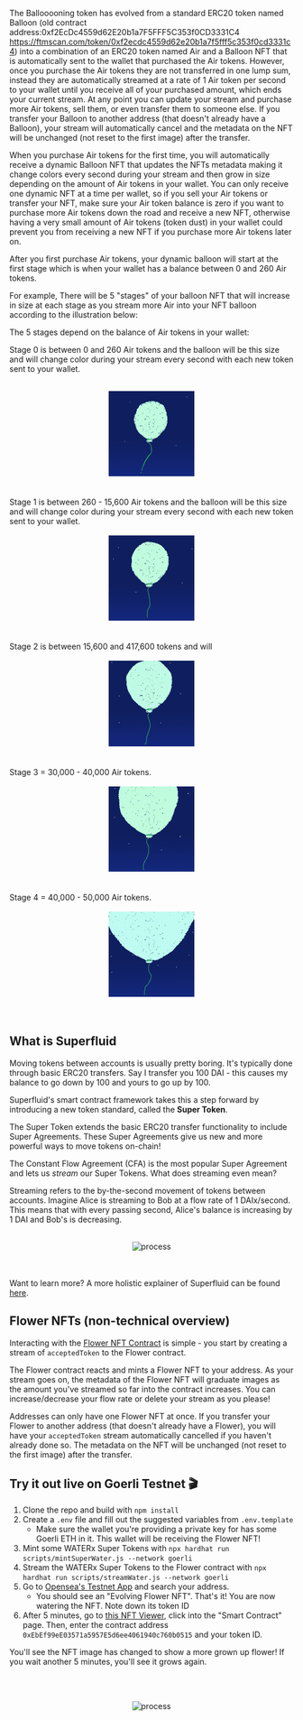   The Ballooooning token has evolved from a standard ERC20 token named Balloon (old contract address:0xf2EcDc4559d62E20b1a7F5FFF5C353f0CD3331C4 https://ftmscan.com/token/0xf2ecdc4559d62e20b1a7f5fff5c353f0cd3331c4) into a combination of an ERC20 token named Air and a Balloon NFT that is automatically sent to the wallet that purchased the Air tokens. However, once you purchase the Air tokens they are not transferred in one lump sum, instead they are automatically streamed at a rate of 1 Air token per second to your wallet until you receive all of your purchased amount, which ends your current stream. At any point you can update your stream and purchase more Air tokens, sell them, or even transfer them to someone else.  If you transfer your Balloon to another address (that doesn't already have a Balloon), your stream will automatically cancel and the metadata on the NFT will be unchanged (not reset to the first image) after the transfer.

   When you purchase Air tokens for the first time, you will automatically receive a dynamic Balloon NFT that updates the NFTs metadata making it change colors every second during your stream and then grow in size depending on the amount of Air tokens in your wallet. You can only receive one dynamic NFT at a time per wallet, so if you sell your Air tokens or transfer your NFT, make sure your Air token balance is zero if you want to purchase more Air tokens down the road and receive a new NFT, otherwise having a very small amount of Air tokens (token dust) in your wallet could prevent you from receiving a new NFT if you purchase more Air tokens later on. 

  After you first purchase Air tokens, your dynamic balloon will start at the first stage which is when your wallet has a balance between 0 and 260 Air tokens.
  
  For example, There will be 5 "stages" of your balloon NFT that will increase in size at each stage as you stream more Air into your NFT balloon according to the illustration below: 

   The 5 stages depend on the balance of Air tokens in your wallet:
   
Stage 0 is between 0 and 260 Air tokens and the balloon will be this size and will change color during your stream every second with each new token sent to your wallet. 
<br></br>
<center>
<img src="./resources/img/stage 0.gif" alt="process" width="30%"/>
</center>
<br></br>
Stage 1 is between 260 - 15,600 Air tokens and the balloon will be this size and will change color during your stream every second with each new token sent to your wallet. 
<br></br>
<center>
<img src="./resources/img/stage 1.gif" alt="process" width="30%"/>
</center>
<br></br>
Stage 2 is between 15,600 and 417,600 tokens and will
<br></br>
<center>
<img src="./resources/img/stage 2.gif" alt="process" width="30%"/>
</center>
<br></br>
Stage 3 = 30,000 - 40,000 Air tokens.<br></br>
<center>
<img src="./resources/img/stage 3.gif" alt="process" width="30%"/>
</center>
<br></br>
Stage 4 = 40,000 - 50,000 Air tokens.
<br></br>
<center>
<img src="./resources/img/stage 4.gif" alt="process" width="30%"/>
</center>
<br></br>





## What is Superfluid

Moving tokens between accounts is usually pretty boring. It's typically done through basic ERC20 transfers. Say I transfer you 100 DAI - this causes my balance to go down by 100 and yours to go up by 100. 

Superfluid's smart contract framework takes this a step forward by introducing a new token standard, called the **Super Token**. 

The Super Token extends the basic ERC20 transfer functionality to include Super Agreements. These Super Agreements give us new and more powerful ways to move tokens on-chain!

The Constant Flow Agreement (CFA) is the most popular Super Agreement and lets us *stream* our Super Tokens. What does streaming even mean?

Streaming refers to the by-the-second movement of tokens between accounts. Imagine Alice is streaming to Bob at a flow rate of 1 DAIx/second. This means that with every passing second, Alice's balance is increasing by 1 DAI and Bob's is decreasing.
<br></br>
<center>
<img src="./resources/img/money-streaming-basic.gif" alt="process" width="40%"/>
</center>
<br></br>

Want to learn more? A more holistic explainer of Superfluid can be found [here](https://docs.superfluid.finance/superfluid/protocol-overview/in-depth-overview).

## Flower NFTs (non-technical overview)

Interacting with the [Flower NFT Contract](./contracts/Flower.sol) is simple - you start by creating a stream of `acceptedToken` to the Flower contract.

The Flower contract reacts and mints a Flower NFT to your address. As your stream goes on, the metadata of the Flower NFT will graduate images as the amount you've streamed so far into the contract increases. You can increase/decrease your flow rate or delete your stream as you please!

Addresses can only have one Flower NFT at once. If you transfer your Flower to another address (that doesn't already have a Flower), you will have your `acceptedToken` stream automatically cancelled if you haven't already done so. The metadata on the NFT will be unchanged (not reset to the first image) after the transfer.

## Try it out live on Goerli Testnet 🎬

1. Clone the repo and build with `npm install`
2. Create a `.env` file and fill out the suggested variables from `.env.template`
   - Make sure the wallet you're providing a private key for has some Goerli ETH in it. This wallet will be receiving the Flower NFT!
3. Mint some WATERx Super Tokens with `npx hardhat run scripts/mintSuperWater.js --network goerli`
4. Stream the WATERx Super Tokens to the Flower contract with `npx hardhat run scripts/streamWater.js --network goerli`
5. Go to [Opensea's Testnet App](https://testnets.opensea.io/) and search your address.
   - You should see an "Evolving Flower NFT". That's it! You are now watering the NFT. Note down its token ID
6. After 5 minutes, go to [this NFT Viewer](https://www.nftviewer.xyz/), click into the "Smart Contract" page. Then, enter the contract address `0xEbEf99eE03571a5957E5d6ee4061940c760b0515` and your token ID.

You'll see the NFT image has changed to show a more grown up flower! If you wait another 5 minutes, you'll see it grows again.

<br></br>
<center>
<img src="./resources/img/flower-growth.png" alt="process" width="40%"/>
</center>
<br></br>
